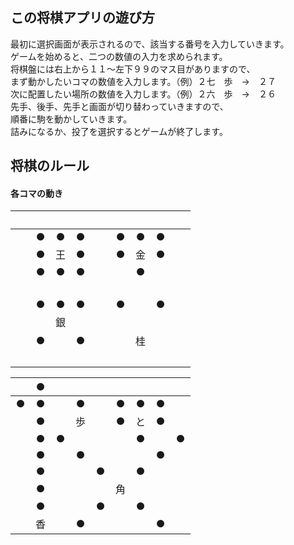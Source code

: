 ## この将棋アプリの遊び方

最初に選択画面が表示されるので、該当する番号を入力していきます。  
ゲームを始めると、二つの数値の入力を求められます。  
将棋盤には右上から１１〜左下９９のマス目がありますので、  
まず動かしたいコマの数値を入力します。（例）２七　歩　→　２７  
次に配置したい場所の数値を入力します。（例）２六　歩　→　２６  
先手、後手、先手と画面が切り替わっていきますので、  
順番に駒を動かしていきます。  
詰みになるか、投了を選択するとゲームが終了します。  

## 将棋のルール

#### 各コマの動き

|　|　|　|　|　|　|　|　|　|
|:---:|:---:|:---:|:---:|:---:|:---:|:---:|:---:|:---:|
|　|● |● |● |　|● |● |● |　|
|　|● |王|● |　|● |金|● |　|
|　|● |● |● |　|　|● |　|　|
|　|　|　|　|　|　|　|　|　|
|　|● |● |● |　|● |　|● |　|
|　|　|銀 |　|　|　|　|　|　|
|　|● |　|● |　|　|桂|　|　|
|　|　|　|　|　|　|　|　|　|

|　|● |　|　|　|　|　|　|　|
|:---:|:---:|:---:|:---:|:---:|:---:|:---:|:---:|:---:|
|● |● |　|● |　|● |● |● |　|
|　|● |　|歩|　|● |と|● |　|
|　|● |● |　|　|　|● |　|● |
|　|● |　|● |　|　|　|● |　|
|　|● |　|　|● |　|● |　|　|
|　|● |　|　|　|角|　|　|　|
|　|● |　|　|● |　|● |　|　|
|　|香|　|● |　|　|　|● |　|
